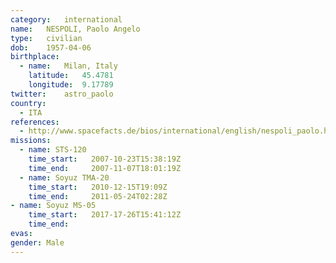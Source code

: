 ```yaml
---
category:	international
name:	NESPOLI, Paolo Angelo
type:	civilian
dob:	1957-04-06
birthplace:
  - name:	Milan, Italy
    latitude:	45.4781
    longitude:	9.17789
twitter:	astro_paolo
country:
  - ITA
references:
  - http://www.spacefacts.de/bios/international/english/nespoli_paolo.htm
missions:
  - name: STS-120
    time_start:   2007-10-23T15:38:19Z
    time_end:     2007-11-07T18:01:19Z
  - name: Soyuz TMA-20
    time_start:   2010-12-15T19:09Z
    time_end:     2011-05-24T02:28Z
- name: Soyuz MS-05
    time_start:   2017-17-26T15:41:12Z
    time_end:     
evas:
gender:	Male
---
```

